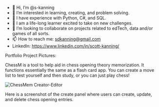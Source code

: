 - 👋 Hi, I’m @s-kanning
- 👀 I’m interested in learning, creating, and problem solving.
- 🌱 I have experience with Python, C#, and SQL.
- 🌱 I am a life-long learner excited to take on new challenges.
- 💞️ I’m looking to collaborate on projects related to edTech, data and/or games of all sorts.
- 📫 How to reach me: sdkanning@gmail.com
- LinkedIn: https://www.linkedin.com/in/scott-kanning/

Portfolio Project Pictures:

ChessM is a tool to help aid in chess opening theory memorization. It functions essentially the same as a flash card app. You can create a move list to test yourself and then study, or you can just play chess!

![ChessMem Creator-Editor](https://github.com/s-kanning/s-kanning/assets/112925775/06d9812c-6884-4f72-b0eb-e46f08550807)

Here is a screenshot of the create panel where users can create, update, and delete chess opening entries.
